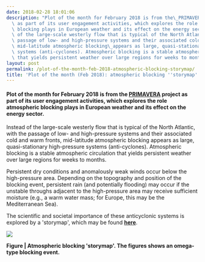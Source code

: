 ```yaml
---
date: 2018-02-28 18:01:06
description: "Plot of the month for February 2018 is from the\_PRIMAVERA\_project\
  \ as part of its user engagement activities, which explores the role atmospheric\
  \ blocking plays in European weather and its effect on the energy sector.\nInstead\
  \ of the large-scale westerly flow that is typical of the North Atlantic, with the\
  \ passage of low- and high-pressure systems and their associated cold and warm fronts,\
  \ mid-latitude atmospheric blocking\_appears as large, quasi-stationary high-pressure\
  \ systems (anti-cyclones). Atmospheric blocking is a stable atmospheric circulation\
  \ that yields persistent weather over large regions for weeks to months."
layout: post
permalink: /plot-of-the-month-feb-2018-atmospheric-blocking-storymap/
title: 'Plot of the month (Feb 2018): atmospheric blocking ''storymap'''
---
```


<h4>Plot of the month for February 2018 is from the <a href="https://hrcm.ceda.ac.uk/research/projects/primavera/">PRIMAVERA</a> project as part of its user engagement activities, which explores the role atmospheric blocking plays in European weather and its effect on the energy sector.</h4>
<p>Instead of the large-scale westerly flow that is typical of the North Atlantic, with the passage of low- and high-pressure systems and their associated cold and warm fronts, mid-latitude atmospheric blocking appears as large, quasi-stationary high-pressure systems (anti-cyclones). Atmospheric blocking is a stable atmospheric circulation that yields persistent weather over large regions for weeks to months.</p>
<p>Persistent dry conditions and anomalously weak winds occur below the high-pressure area. Depending on the topography and position of the blocking event, persistent rain (and potentially flooding) may occur if the unstable throughs adjacent to the high-pressure area may receive sufficient moisture (e.g., a warm water mass; for Europe, this may be the Mediterranean Sea).</p>
<p>The scientific and societal importance of these anticyclonic systems is explored by a 'storymap', which may be found <a href="https://uip.primavera-h2020.eu/storymaps/atmospheric-blockings#carouselMap" target="_blank"><strong>here</strong></a>.</p>
<p></p>
<p><a href="https://uip.primavera-h2020.eu/storymaps/atmospheric-blockings#carouselMap" target="_blank"><img src="https://hrcm.ceda.ac.uk/hrcm/static/media/uploads/Figures/blocking_storymap.png"></a></p>
<p><strong>Figure | Atmospheric blocking 'storymap'. The figures shows an omega-type blocking event.</strong></p>
